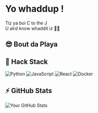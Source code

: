 # Yo whaddup ! 
Tiz ya boi C to the J \
U alrd know whaddit iz ✌🏻 

## 😎 Bout da Playa


## 🔧 Hack Stack
![Python](https://img.shields.io/badge/-Python-3776AB?style=for-the-badge&logo=python&logoColor=white)
![JavaScript](https://img.shields.io/badge/-JavaScript-F7DF1E?style=for-the-badge&logo=javascript&logoColor=black)
![React](https://img.shields.io/badge/-React-61DAFB?style=for-the-badge&logo=react&logoColor=black)
![Docker](https://img.shields.io/badge/-Docker-2496ED?style=for-the-badge&logo=docker&logoColor=white)
<!-- Add more technology badges as per your skills -->

## ⚡ GitHub Stats
![Your GitHub Stats](https://github-readme-stats.vercel.app/api?username=yourusername&show_icons=true&theme=radical)
